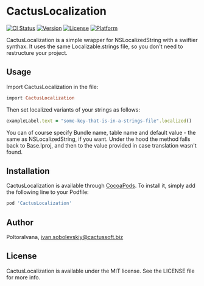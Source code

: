 # CactusLocalization

[![CI Status](http://img.shields.io/travis/PoltoraIvana/LocusPocus.svg?style=flat)](https://travis-ci.org/PoltoraIvana/LocusPocus)
[![Version](https://img.shields.io/cocoapods/v/LocusPocus.svg?style=flat)](http://cocoapods.org/pods/LocusPocus)
[![License](https://img.shields.io/cocoapods/l/LocusPocus.svg?style=flat)](http://cocoapods.org/pods/LocusPocus)
[![Platform](https://img.shields.io/cocoapods/p/LocusPocus.svg?style=flat)](http://cocoapods.org/pods/LocusPocus)

CactusLocalization is a simple wrapper for NSLocalizedString with a swiftier synthax. It uses the same Localizable.strings file, so you don't need to restructure your project.

## Usage
Import CactusLocalization in the file:

```ruby
import CactusLocalization
```

Then set localized variants of your strings as follows:

```ruby
exampleLabel.text = "some-key-that-is-in-a-strings-file".localized()
```

You can of course specify Bundle name, table name and default value - the same as NSLocalizedString, if you want. Under the hood the method falls back to Base.lproj, and then to the value provided in case translation wasn't found.


## Installation

CactusLocalization is available through [CocoaPods](http://cocoapods.org). To install
it, simply add the following line to your Podfile:

```ruby
pod 'CactusLocalization'
```

## Author

PoltoraIvana, ivan.sobolevskiy@cactussoft.biz

## License

CactusLocalization is available under the MIT license. See the LICENSE file for more info.
